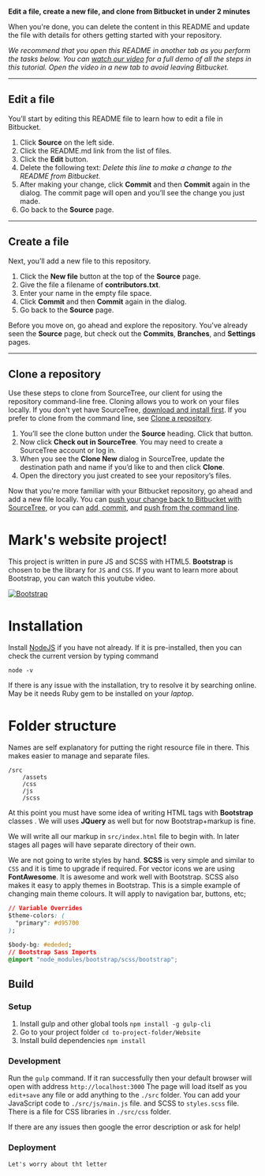 **Edit a file, create a new file, and clone from Bitbucket in under 2 minutes**

When you're done, you can delete the content in this README and update the file with details for others getting started with your repository.

*We recommend that you open this README in another tab as you perform the tasks below. You can [watch our video](https://youtu.be/0ocf7u76WSo) for a full demo of all the steps in this tutorial. Open the video in a new tab to avoid leaving Bitbucket.*

---

## Edit a file

You’ll start by editing this README file to learn how to edit a file in Bitbucket.

1. Click **Source** on the left side.
2. Click the README.md link from the list of files.
3. Click the **Edit** button.
4. Delete the following text: *Delete this line to make a change to the README from Bitbucket.*
5. After making your change, click **Commit** and then **Commit** again in the dialog. The commit page will open and you’ll see the change you just made.
6. Go back to the **Source** page.

---

## Create a file

Next, you’ll add a new file to this repository.

1. Click the **New file** button at the top of the **Source** page.
2. Give the file a filename of **contributors.txt**.
3. Enter your name in the empty file space.
4. Click **Commit** and then **Commit** again in the dialog.
5. Go back to the **Source** page.

Before you move on, go ahead and explore the repository. You've already seen the **Source** page, but check out the **Commits**, **Branches**, and **Settings** pages.

---

## Clone a repository

Use these steps to clone from SourceTree, our client for using the repository command-line free. Cloning allows you to work on your files locally. If you don't yet have SourceTree, [download and install first](https://www.sourcetreeapp.com/). If you prefer to clone from the command line, see [Clone a repository](https://confluence.atlassian.com/x/4whODQ).

1. You’ll see the clone button under the **Source** heading. Click that button.
2. Now click **Check out in SourceTree**. You may need to create a SourceTree account or log in.
3. When you see the **Clone New** dialog in SourceTree, update the destination path and name if you’d like to and then click **Clone**.
4. Open the directory you just created to see your repository’s files.

Now that you're more familiar with your Bitbucket repository, go ahead and add a new file locally. You can [push your change back to Bitbucket with SourceTree](https://confluence.atlassian.com/x/iqyBMg), or you can [add, commit,](https://confluence.atlassian.com/x/8QhODQ) and [push from the command line](https://confluence.atlassian.com/x/NQ0zDQ).


# Mark's website project!

This project is written in pure JS and SCSS with HTML5.   **Bootstrap** is chosen to be the library for ``JS`` and ``CSS``. If you want to learn more about Bootstrap, you can watch this youtube video.

[![Bootstrap](http://img.youtube.com/vi/hnCmSXCZEpU/0.jpg)](http://www.youtube.com/watch?v=hnCmSXCZEpU "Bootstrap")


# Installation
Install [NodeJS](https://nodejs.org/en/) if you have not already. If it is pre-installed, then you can check the current version by typing command
```
node -v
```
If there is any issue with the installation, try to resolve it by searching online. May be it needs Ruby gem to be installed on your *laptop*.

# Folder structure
Names are self explanatory for putting the right resource file in there. This makes easier to manage and separate files.
```markup
/src
    /assets
    /css
    /js
    /scss
```

At this point you must have some idea of writing HTML tags with **Bootstrap** classes . We will uses **JQuery** as well but for now Bootstrap+markup is fine.

We will write all our markup in `src/index.html` file to begin with. In later stages all pages will have separate directory of their own. 

We are not going to write styles by hand. **SCSS** is very simple and similar to `CSS` and it is time to upgrade if required. For vector icons we are using **FontAwesome**. It is awesome and work well with Bootstrap.  SCSS also makes it easy to apply themes in Bootstrap. This is a simple example of changing main theme colours. It will apply to navigation bar, buttons, etc; 
```css
// Variable Overrides 
$theme-colors: (
  "primary": #d95700
);

$body-bg: #ededed;
// Bootstrap Sass Imports
@import "node_modules/bootstrap/scss/bootstrap";
```
## Build 
### Setup
1. Install gulp and other global tools `npm install -g gulp-cli`
2. Go to your project folder `cd to-project-folder/Website` 
3. Install build dependencies `npm install`

### Development
Run the `gulp` command. If it ran successfully then your default browser will open with address `http://localhost:3000` The page will load itself as you `edit+save` any file or add anything to the `./src` folder. You can add your JavaScript code to `./src/js/main.js` file. and SCSS to `styles.scss` file. There is a file for CSS libraries in `./src/css` folder.

If there are any issues then google the error description or ask for help!

### Deployment
```
Let's worry about tht letter
```
